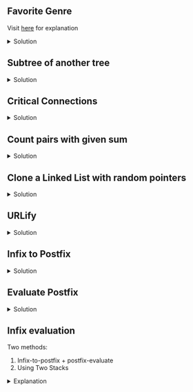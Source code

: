 ## Favorite Genre
Visit [here](https://www.google.com/url?q=https://leetcode.com/discuss/interview-question/373006&sa=D&ust=1602672883036000&usg=AOvVaw16XOb-wL6mszWwy96jQLKX) for explanation
<details>
	<summary>Solution</summary>

```c++
    unordered_map<string,vector<string>> songsAndGenre(unordered_map<string,vector<string>>& users, unordered_map<string,vector<string>>& genres){
    unordered_map<string,string> songToGenre;
    unordered_map<string,unordered_map<string,int>> userToGenre;
    unordered_map<string,vector<string>> result;
    unordered_map<string,int> max;
    for(auto genre:genres)
    {
        for(auto song: genre.second)
        {
            songToGenre[song] = genre.first;
        }
    }
    
    for(auto user:users)
    {
        for(auto item:user.second)
        {
            userToGenre[user.first][songToGenre[item]]++;
            auto tempMax = userToGenre.at(user.first).at(songToGenre[item]);
            max[user.first] = std::max(tempMax,max[user.first]);
        }
    }
    
    for(auto user:userToGenre)
    {
        for(auto genre:user.second)
        {
            if(genre.second==max.at(user.first))
            {
                result[user.first].push_back(genre.first);
            }
        }
    }
    
    return result;
}

int main() {
    unordered_map<string,vector<string>> users;
    users["David"] = {"song1", "song2", "song3", "song4", "song8"};
    users["Emma"] = {"song5", "song6", "song7"};
    
    unordered_map<string,vector<string>> songs;
    songs["Rock"] = {"song1", "song3"};
    songs["Dubstep"] = {"song7"};
    songs["Techno"] = {"song2", "song4"};
    songs["Pop"] = {"song5", "song6"};
    songs["Jazz"] = {"song8", "song9"};

    auto result = songsAndGenre(users,songs);
    for(auto x: result)
    {
        cout<<x.first<<" : ";
        for(auto song:x.second)
        {
            cout<<song<<" ";
        }
        cout<<endl;
    }
    
    users.clear();
    songs.clear();
    
    users["David"] = {"song1", "song2"};
    users["Emma"] = {"song3", "song4"};
    
    result = songsAndGenre(users,songs);
    for(auto x: result)
    {
        cout<<x.first<<" : ";
        for(auto song:x.second)
        {
            cout<<song<<" ";
        }
        cout<<endl;
    } 
}
```
</details>

## Subtree of another tree
<details>
    <summary>Solution</summary>

```c++
class Solution {
public:
    bool inorder(TreeNode* s, TreeNode* t) {
        if(!s and !t) return true;
        if(!s or !t) return false;
        bool b1 = inorder(s->left, t->left);
        if(s->val!= t->val)
            return false;
        bool b2 = inorder(s->right, t->right);
        return b1 and b2;
    }
    bool isSubtree(TreeNode* s, TreeNode* t) {
        if(!s) return false;
        bool b1 = isSubtree(s->left, t);
        if(s->val == t->val and inorder(s, t)) return true;
        bool b2 = isSubtree(s->right, t);
        return b1 or b2;
    }
};
```
</details>

## Critical Connections
<details>
    <summary>Solution</summary>

```c++
class Solution {
public:
    vector<vector<int>> graph;
    vector<int> ranks;

    vector<vector<int>> criticalConnections(int n, vector<vector<int>>& connections) {
        graph.resize(n);
        for (auto& conn : connections) {
            graph[conn[0]].push_back(conn[1]);
            graph[conn[1]].push_back(conn[0]);
        }
        ranks.resize(n, -2);

        vector<vector<int>> res;
        dfs(0, 0, res);  
        return res;
    }

    int dfs(int node, int rank, vector<vector<int>>& res) {
        if (ranks[node] >= 0) return ranks[node];

        ranks[node] = rank;
        int minRank = rank;
        
        for (auto neighbor : graph[node]) {
            if (ranks[neighbor] == rank - 1 || ranks[neighbor] > rank) continue;
            int neighborRank = dfs(neighbor, rank + 1, res);
            minRank = min(minRank, neighborRank);
            if (neighborRank > rank) res.push_back({node, neighbor});
        }
        return minRank;
    }
};
```
</details>

## Count pairs with given sum
<details>
    <summary>Solution</summary>
    
```c++
int getPairsCount(int arr[], int n, int sum) {
    unordered_map<int, int> m; 
	int ans = 0;
  	for(int i = 0; i < n; i++) {
      if(m.count(sum - arr[i])) {
        ans += m[sum - arr[i]];
      }
      m[arr[i]]++;
    }
  	return ans;
}
```
</details>

## Clone a Linked List with random pointers
<details>
	<summary>Solution</summary>
	
```c++
/* Deep copies the linked list (along with random pointers) */
Node* Solution :: copyRandomList(Node* originalHead)
{
    // Handle the corner case
    if(!originalHead) return originalHead;
    
    // Create the head of the cloned linked list and store its reference permanently
    Node* clonedHead = new Node(originalHead->val, nullptr, nullptr);
    
    // Create iterators for both the linked lists
    Node* newHead = clonedHead;
    Node* oldHead = originalHead;
    
    // Create a map which facilitates going vertically down from the original to cloned node
    unordered_map<Node*, Node*> nodeJustBelow;
    
    /* Node to Node mapping is compulsory to deal with duplicates in the linked list */
    
    // Link the nodes vertically
    nodeJustBelow[oldHead] = newHead;
    
    // Check whether the next node exists or not
    while(oldHead->next)
    {
        // First, create the next node in the cloned list.
        newHead->next = new Node(oldHead->next->val, nullptr, nullptr);
        
        // After the node has been created, step on it by the new thread
        newHead = newHead->next;
        oldHead = oldHead->next;
        
        // After you've moved to the newly created node, connect it vertically
        nodeJustBelow[oldHead] = newHead;
    }
    
    /* The linked list has been cloned correctly (except the random pointers) */

    // Traverse both the lists together and fill the random pointers
    oldHead = originalHead;
    newHead = clonedHead;
    
    // As long as both the lists exist, correct the random pointers
    while(oldHead && newHead)
    {
        // Traverse the random pointer of the original list and go down vertically and connect it
        newHead->random = oldHead->random? nodeJustBelow[oldHead->random] : nullptr;
        
        // Move forward in both the lists
        oldHead = oldHead->next;
        newHead = newHead->next;
    }
    
    // Return the stored reference of the cloned list
    return clonedHead;
}
```
</details>

## URLify

<details>
	<summary>Solution</summary>

```c++
// Maximum length of string after modifications.
const int MAX = 1000;
 
// Replaces spaces with %20 in-place and returns
// new length of modified string. It returns -1
// if modified string cannot be stored in str[]
int replaceSpaces(char str[])
{
    // count spaces and find current length
    int space_count = 0, i;
    for (i = 0; str[i]; i++)
        if (str[i] == ' ')
            space_count++;
 
    // Remove trailing spaces
    while (str[i-1] == ' ')
    {
       space_count--;
       i--;
    }
 
    // Find new length.
    int new_length = i + space_count * 2 + 1;
 
    // New length must be smaller than length
    // of string provided.
    if (new_length > MAX)
        return -1;
 
    // Start filling character from end
    int index = new_length - 1;
 
    // Fill string termination.
    str[index--] = '\0';
 
    // Fill rest of the string from end
    for (int j=i-1; j>=0; j--)
    {
        // inserts %20 in place of space
        if (str[j] == ' ')
        {
            str[index] = '0';
            str[index - 1] = '2';
            str[index - 2] = '%';
            index = index - 3;
        }
        else
        {
            str[index] = str[j];
            index--;
        }
    }
 
    return new_length;
}
```
</details>

## Infix to Postfix
<details>
	<summary>Solution</summary>

```c++
//Function to return precedence of operators 
int prec(char c) 
{ 
    if(c == '^') 
    return 3; 
    else if(c == '*' || c == '/') 
    return 2; 
    else if(c == '+' || c == '-') 
    return 1; 
    else
    return -1; 
} 
// The main function to convert infix expression 
//to postfix expression 
void infixToPostfix(string s) 
{ 
    std::stack<char> st; 
    st.push('N'); 
    int l = s.length(); 
    string ns; 
    for(int i = 0; i < l; i++) 
    { 
        // If the scanned character is an operand, add it to output string. 
        if((s[i] >= 'a' && s[i] <= 'z')||(s[i] >= 'A' && s[i] <= 'Z')) 
        ns+=s[i]; 
  
        // If the scanned character is an ‘(‘, push it to the stack. 
        else if(s[i] == '(') 
          
        st.push('('); 
          
        // If the scanned character is an ‘)’, pop and to output string from the stack 
        // until an ‘(‘ is encountered. 
        else if(s[i] == ')') 
        { 
            while(st.top() != 'N' && st.top() != '(') 
            { 
                char c = st.top(); 
                st.pop(); 
               ns += c; 
            } 
            if(st.top() == '(') 
            { 
                char c = st.top(); 
                st.pop(); 
            } 
        } 
        //If an operator is scanned 
        else{ 
            while(st.top() != 'N' && prec(s[i]) <= prec(st.top())) 
            { 
                char c = st.top(); 
                st.pop(); 
                ns += c; 
            } 
            st.push(s[i]); 
        } 
    } 
    //Pop all the remaining elements from the stack 
    while(st.top() != 'N') 
    { 
        char c = st.top(); 
        st.pop(); 
        ns += c; 
    } 
    cout << ns << endl; 
}
```
</details>

## Evaluate Postfix

<details>
	<summary>Solution</summary>
	
```c++
int evalRPN(vector<string>& tokens) {
    stack<int> stn;
    for(auto s:tokens) {
        if(s.size()>1 || isdigit(s[0])) stn.push(stoi(s));
        else {
            auto x2=stn.top(); stn.pop();
            auto x1=stn.top(); stn.pop();
            switch(s[0]) {
                case '+': x1+=x2; break;
                case '-': x1-=x2; break;
                case '*': x1*=x2; break;
                case '/': x1/=x2; break;
            }
            stn.push(x1);
        }
    }
    return stn.top();
}
```
</details>

## Infix evaluation
Two methods:
1. Infix-to-postfix + postfix-evaluate
2. Using Two Stacks

<details>
	<summary>Explanation</summary>

In the usual arithmetic expressions the operator is written between the operands.  Such operators are called binary operators.
Such expressions are called infix expressions.  The operators + and - work as unary operators as well.
In the discussions below we consider all operators to be binary.

Assume,

1.  Permitted operands: A,B,C,D
2.  Permitted operators: +,-, *, /, ^(exponentiation)
3.  All values are float
4.  Blanks are permitted in expression
5.  Constants are not permitted in the expression
6.  Parenthesis are permitted

Given values of the operand A, B, C and D, the problem is to evaluate an expression of the form:  A+B*C-D.

Here is a simple algorithm:

We will use two stacks:

Operand stack: to keep values (numbers)  and
Operator stack: to keep operators (+, -, *, . and ^).  

In the following, “process” means, (i) pop operand stack once (value1) (ii) pop operator stack once (operator) (iii) pop operand stack again (value2) (iv) compute value1 operator  value2 (v) push the value obtained in operand stack.          

Algorithm:

Until the end of the expression is reached, get one character and perform only one of the steps (a) through (f):

(a) If the character is an operand, push it onto the operand stack.

(b) If the character is an operator, and the operator stack is empty then push it onto the operator stack.

(c) If the character is an operator and the operator stack is not empty, and the character's precedence is greater than the precedence of the stack top of operator stack,         then push the character onto the operator stack.

(d) If the character is "(", then push it onto operator stack.

(e) If the character is ")", then "process" as explained above until the corresponding "(" is encountered in operator stack.
    At this stage POP the operator stack and ignore "(."

(f) If cases (a), (b), (c), (d) and (e) do not apply, then process as explained above.

When there are no more input characters, keep processing until the operator stack becomes empty.
The values left in the operand stack is the final result of the expression.

</details>
